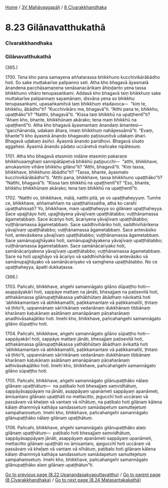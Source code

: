 
[Home](/) / [3V Mahāvaggapāḷi](../../3V.md) / [8 Cīvarakkhandhaka](../8.md)

# 8.23 Gilānavatthukathā

### Cīvarakkhandhaka

### Gilānavatthukathā

(365.)

1700\. Tena kho pana samayena aññatarassa bhikkhuno kucchivikārābādho hoti. So sake muttakarīse palipanno seti. Atha kho bhagavā āyasmatā ānandena pacchāsamaṇena senāsanacārikaṃ āhiṇḍanto yena tassa bhikkhuno vihāro tenupasaṅkami. Addasā kho bhagavā taṃ bhikkhuṃ sake muttakarīse palipannaṃ sayamānaṃ, disvāna yena so bhikkhu tenupasaṅkami, upasaṅkamitvā taṃ bhikkhuṃ etadavoca—  “kiṃ te, bhikkhu, ābādho”ti? “Kucchivikāro me, bhagavā”ti. “Atthi pana te, bhikkhu, upaṭṭhāko”ti? “Natthi, bhagavā”ti. “Kissa taṃ bhikkhū na upaṭṭhentī”ti? “Ahaṃ kho, bhante, bhikkhūnaṃ akārako; tena maṃ bhikkhū na upaṭṭhentī”ti. Atha kho bhagavā āyasmantaṃ ānandaṃ āmantesi—  “gacchānanda, udakaṃ āhara, imaṃ bhikkhuṃ nahāpessāmā”ti. “Evaṃ, bhante”ti kho āyasmā ānando bhagavato paṭissuṇitvā udakaṃ āhari. Bhagavā udakaṃ āsiñci. Āyasmā ānando paridhovi. Bhagavā sīsato aggahesi. Āyasmā ānando pādato uccāretvā mañcake nipātesuṃ.

1701\. Atha kho bhagavā etasmiṃ nidāne etasmiṃ pakaraṇe bhikkhusaṃghaṃ sannipātāpetvā bhikkhū paṭipucchi—  “atthi, bhikkhave, amukasmiṃ vihāre bhikkhu gilāno”ti? “Atthi, bhagavā”ti. “Kiṃ tassa, bhikkhave, bhikkhuno ābādho”ti? “Tassa, bhante, āyasmato kucchivikārābādho”ti. “Atthi pana, bhikkhave, tassa bhikkhuno upaṭṭhāko”ti? “Natthi, bhagavā”ti. “Kissa taṃ bhikkhū na upaṭṭhentī”ti? “Eso, bhante, bhikkhu bhikkhūnaṃ akārako; tena taṃ bhikkhū na upaṭṭhentī”ti.

1702\. “Natthi vo, bhikkhave, mātā, natthi pitā, ye vo upaṭṭhaheyyuṃ. Tumhe ce, bhikkhave, aññamaññaṃ na upaṭṭhahissatha, atha ko carahi upaṭṭhahissati? Yo, bhikkhave, maṃ upaṭṭhaheyya so gilānaṃ upaṭṭhaheyya. Sace upajjhāyo hoti, upajjhāyena yāvajīvaṃ upaṭṭhātabbo; vuṭṭhānamassa āgametabbaṃ. Sace ācariyo hoti, ācariyena yāvajīvaṃ upaṭṭhātabbo; vuṭṭhānamassa āgametabbaṃ. Sace saddhivihāriko hoti, saddhivihārikena yāvajīvaṃ upaṭṭhātabbo; vuṭṭhānamassa āgametabbaṃ. Sace antevāsiko hoti, antevāsikena yāvajīvaṃ upaṭṭhātabbo; vuṭṭhānamassa āgametabbaṃ. Sace samānupajjhāyako hoti, samānupajjhāyakena yāvajīvaṃ upaṭṭhātabbo; vuṭṭhānamassa āgametabbaṃ. Sace samānācariyako hoti, samānācariyakena yāvajīvaṃ upaṭṭhātabbo; vuṭṭhānamassa āgametabbaṃ. Sace na hoti upajjhāyo vā ācariyo vā saddhivihāriko vā antevāsiko vā samānupajjhāyako vā samānācariyako vā saṃghena upaṭṭhātabbo. No ce upaṭṭhaheyya, āpatti dukkaṭassa.

(366.)

1703\. Pañcahi, bhikkhave, aṅgehi samannāgato gilāno dūpaṭṭho hoti—  asappāyakārī hoti, sappāye mattaṃ na jānāti, bhesajjaṃ na paṭisevitā hoti, atthakāmassa gilānupaṭṭhākassa yathābhūtaṃ ābādhaṃ nāvikattā hoti ‘abhikkamantaṃ vā abhikkamatīti, paṭikkamantaṃ vā paṭikkamatīti, ṭhitaṃ vā ṭhito’ti, uppannānaṃ sārīrikānaṃ vedanānaṃ dukkhānaṃ tibbānaṃ kharānaṃ kaṭukānaṃ asātānaṃ amanāpānaṃ pāṇaharānaṃ anadhivāsakajātiko hoti. Imehi kho, bhikkhave, pañcahaṅgehi samannāgato gilāno dūpaṭṭho hoti.

1704\. Pañcahi, bhikkhave, aṅgehi samannāgato gilāno sūpaṭṭho hoti—  sappāyakārī hoti, sappāye mattaṃ jānāti, bhesajjaṃ paṭisevitā hoti, atthakāmassa gilānupaṭṭhākassa yathābhūtaṃ ābādhaṃ āvikattā hoti ‘abhikkamantaṃ vā abhikkamatīti, paṭikkamantaṃ vā paṭikkamatīti, ṭhitaṃ vā ṭhito’ti, uppannānaṃ sārīrikānaṃ vedanānaṃ dukkhānaṃ tibbānaṃ kharānaṃ kaṭukānaṃ asātānaṃ amanāpānaṃ pāṇaharānaṃ adhivāsakajātiko hoti. Imehi kho, bhikkhave, pañcahaṅgehi samannāgato gilāno sūpaṭṭho hoti.

1705\. Pañcahi, bhikkhave, aṅgehi samannāgato gilānupaṭṭhāko nālaṃ gilānaṃ upaṭṭhātuṃ—  na paṭibalo hoti bhesajjaṃ saṃvidhātuṃ, sappāyāsappāyaṃ na jānāti, asappāyaṃ upanāmeti sappāyaṃ apanāmeti, āmisantaro gilānaṃ upaṭṭhāti no mettacitto, jegucchī hoti uccāraṃ vā passāvaṃ vā kheḷaṃ vā vantaṃ vā nīhātuṃ, na paṭibalo hoti gilānaṃ kālena kālaṃ dhammiyā kathāya sandassetuṃ samādapetuṃ samuttejetuṃ sampahaṃsetuṃ. Imehi kho, bhikkhave, pañcahaṅgehi samannāgato gilānupaṭṭhāko nālaṃ gilānaṃ upaṭṭhātuṃ.

1706\. Pañcahi, bhikkhave, aṅgehi samannāgato gilānupaṭṭhāko alaṃ gilānaṃ upaṭṭhātuṃ—  paṭibalo hoti bhesajjaṃ saṃvidhātuṃ, sappāyāsappāyaṃ jānāti, asappāyaṃ apanāmeti sappāyaṃ upanāmeti, mettacitto gilānaṃ upaṭṭhāti no āmisantaro, ajegucchī hoti uccāraṃ vā passāvaṃ vā kheḷaṃ vā vantaṃ vā nīhātuṃ, paṭibalo hoti gilānaṃ kālena kālaṃ dhammiyā kathāya sandassetuṃ samādapetuṃ samuttejetuṃ sampahaṃsetuṃ. Imehi kho, bhikkhave, pañcahaṅgehi samannāgato gilānupaṭṭhāko alaṃ gilānaṃ upaṭṭhātun”ti.

[Go to previous page (8.22 Upanandasakyaputtavatthu)](8.22.md) / [Go to parent page (8 Cīvarakkhandhaka)](../8.md) / [Go to next page (8.24 Matasantakakathā)](8.24.md)


